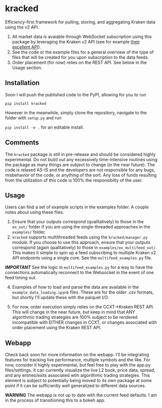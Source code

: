 # kracked
Efficiency-first framework for pulling, storing, and aggregating Kraken data
using the v2 API. 

1. All market data is avaiable through WebSocket subscription using this package
by leveraging the Kraken v2 API (see for example [their excellent API](https://docs.kraken.com/api/docs/websocket-v2/add_order)).
2. See the code or the example files for a general overview of the type of files
that will be created for you upon subscription to the data feeds.
3. Order placement (for now) relies on the REST API. See below in the Usage
section.

## Installation
Soon I will push the published code to the PyPI, allowing for you to run 

```pip install kracked```

However in the meanwhile, simply clone the repository, navigate to the folder with `setup.py` and run 

```pip install -e .``` for an editable install.

## Comments
The `kracked` package is still in pre-release and should be considered highly 
experimental. Do not build out any excessively time-intensive routines using 
the package as many things are subject to change (in the near future). The code
is relased AS-IS and the developers are not responsible for any bugs,
misbehavior of the code, or anything of the sort. Any loss of funds resulting from
the utilization of this code is 100% the responsibilty of the user.

## Usage
Users can find a set of example scripts in the examples folder. A couple notes 
about using these files.

1. Ensure that your outputs correspond (qualitatively) to those in the `ex_out/` 
folder if you are using the single-threaded approaches in the `examples/` folder.
2. `kracked` supports multithreaded feeds using the `kracked/manager.py` module. If
you choose to use this approach, ensure that your outputs correspond (again 
qualitatively) to those in `examples/ex_multifeed_out/`. This makes it simple to 
spin up a feed subscribing to multiple Kraken v2 API endpoints using a single
core. See the `multifeed_examples.py` file.

***IMPORTANT*** See the logic in `multifeed_examples.py` for a way to have the connections automatically
reconnect to the Websocket in the event of one feed timing out.


4. Examples of how to load and parse the data are available in the 
`example_data_loading.ipynb` files. These are for the older .csv formats, but shortly I'll update these
with the parquet I/O.

6. For now, order execution simply relies on the CCXT->Kraken REST API. This
will change in the near future, but keep in mind that ANY algorithmic trading
strategies are 100% subject to be rendered incompatible with EITHER changes in 
CCXT, or changes associated with order placement using the Kraken REST API.

## Webapp
Check back soon for more information on the webapp. I'll be integrating features for tracking 
live performance, multiple symbols and the like. For now, consider it highly experimental, but 
feel free to play with the app.py files/settings. It can currently visualize the live L2 book,
price data, spread, and any entries/exits associated wtih algorithmic trading strategies. This
element is subject to potentially being moved to its own package at some point if it can be
sufficiently well generalized to different data sources. 

**WARNING** The webapp is not up to date with the current feed defaults. I am in the process of transitioning this to a bokeh app.
